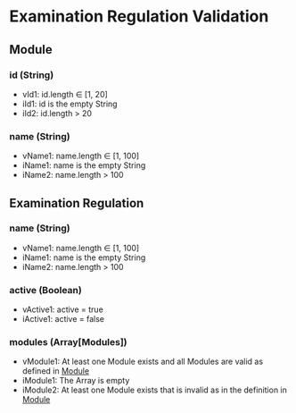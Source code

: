 # Examination Regulation Validation

##  <a id="Module" /> Module
### id (String)
- vId1: id.length ∈ [1, 20]
- iId1: id is the empty String
- iId2: id.length > 20

### name (String)
- vName1: name.length ∈ [1, 100]
- iName1: name is the empty String
- iName2: name.length > 100

## Examination Regulation

### name (String)
- vName1: name.length ∈ [1, 100]
- iName1: name is the empty String
- iName2: name.length > 100

### active (Boolean)
- vActive1: active = true
- iActive1: active = false

### modules (Array[Modules])
- vModule1: At least one Module exists and all Modules are valid as defined in [Module](#Module)
- iModule1: The Array is empty
- iModule2: At least one Module exists that is invalid as in the definition in [Module](#Module)
